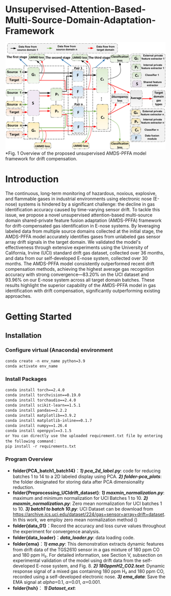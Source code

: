 # Unsupervised-Attention-Based-Multi-Source-Domain-Adaptation-Framework
![示例图片](image/framework.jpg)
*Fig. 1 Overview of the proposed unsupervised AMDS-PFFA model framework for drift compensation.
# Introduction
The continuous, long-term monitoring of hazardous, noxious, explosive, and flammable gases in industrial environments using electronic nose (E-nose) systems is hindered by a significant challenge: the decline in gas identification accuracy caused by time-varying sensor drift. To tackle this issue, we propose a novel unsupervised attention-based multi-source domain shared-private feature fusion adaptation (AMDS-PFFA) framework for drift-compensated gas identification in E-nose systems. By leveraging labeled data from multiple source domains collected at the initial stage, the AMDS-PFFA model accurately identifies gases from unlabeled gas sensor array drift signals in the target domain. We validated the model's effectiveness through extensive experiments using the University of California, Irvine (UCI) standard drift gas dataset, collected over 36 months, and data from our self-developed E-nose system, collected over 30 months. The AMDS-PFFA model consistently outperformed recent drift compensation methods, achieving the highest average gas recognition accuracy with strong convergence—83.20% on the UCI dataset and 93.96% on our E-nose system across all target domain batches. These results highlight the superior capability of the AMDS-PFFA model in gas identification with drift compensation, significantly outperforming existing approaches.
# Getting Started
## Installation
### Configure virtual (Anaconda) environment
    
    conda create -n env_name python=3.9
    conda activate env_name
### Install Packages   
    conda install torch==2.4.0
    conda install torchvision==0.19.0
    conda install torchaudio==2.4.0
    conda install scikit-learn==1.5.1
    conda install pandas==2.2.2
    conda install matplotlib==3.9.2
    conda install matplotlib-inline==0.1.7
    conda install numpy==1.26.4
    conda install openpyxl==3.1.5
    or You can directly use the uploaded requirement.txt file by entering the following command：
    pip install -r requirements.txt
### Program Overview
- **folder{PCA_batch1_batch14}**：***1) pca_2d_label.py***: code for reducing batches 1 to 14 to a 2D labeled display using PCA. ***2) folder-pca_plots***: the folder designated for storing data after PCA dimensionality reduction.
- **folder{Preprocessing_UCIdrift_dataset}**: ***1) maxmin_normalization.py***: maximum and minimum normalization for UCI Batches 1 to 10. ***2) maxmin_normalization.py***: Zero mean normalization for UCI batches 1 to 10. ***3) batch1 to batch 10.py***: UCI Dataset can be download from https://archive.ics.uci.edu/dataset/224/gas+sensor+array+drift+dataset. In this work, we employ zero mean normalization method ()  
- **folder{data_01}**：Record the accuracy and loss curve values throughout the experiment for convergence analysis.
- **folder{data_loader}**：***data_loader.py***: data loading code.
- **folder{ema}**：***1) ema.py***: This demonstration extracts dynamic features from drift data of the TGS2610 sensor in a gas mixture of 180 ppm CO and 180 ppm H₂. For detailed information, see Section V, subsection on experimental validation of the model using drift data from the self-developed E-nose system, and Fig. 8. ***2) 180ppmH2_CO2.text***: Dynamic response signal of a mixed gas containing 180 ppm H₂ and 180 ppm CO, recorded using a self-developed electronic nose.  ***3) ema_data***: Save the EMA signal at $alpha$=0.1, $\alpha$=0.01, $\alpha$=0.001.
- **folder{hsh}**： ***1) Dataset_ext***:








    
    
    

  
    
   

